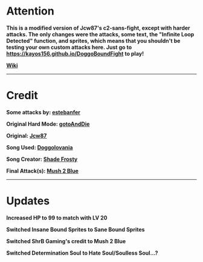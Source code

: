 # Attention
**This is a modified version of Jcw87's c2-sans-fight, except with harder attacks. The only changes were the attacks, some text, the "Infinite Loop Detected" function, and sprites, which means that you shouldn't be testing your own custom attacks here. Just go to https://kayos156.github.io/DoggoBoundFight to play!**

[**Wiki**](https://github.com/kayos156/BoundFight/wiki)
________________________________________________________________________________

# Credit

**Some attacks by: [estebanfer](https://www.reddit.com/user/estebanfer)**

**Original Hard Mode: [gotoAndDie](https://github.com/gotoAndDie)**

**Original: [Jcw87](https://github.com/Jcw87)**

**Song Used: [Doggolovania](https://www.youtube.com/watch?v=F2m1XCEVKak)**

**Song Creator: [Shade Frosty](https://www.youtube.com/channel/UCd5f6a8NLnd_HWfhCFhOMew)**

**Final Attack(s): [Mush 2 Blue](https://www.youtube.com/channel/UCMHwpcP2P4AbV1tDgz5N5XA)**
________________________________________________________________________________

# Updates
**Increased HP to 99 to match with LV 20**

**Switched Insane Bound Sprites to Sane Bound Sprites**

**Switched ShrB Gaming's credit to Mush 2 Blue**

**Switched Determination Soul to Hate Soul/Soulless Soul...?**
